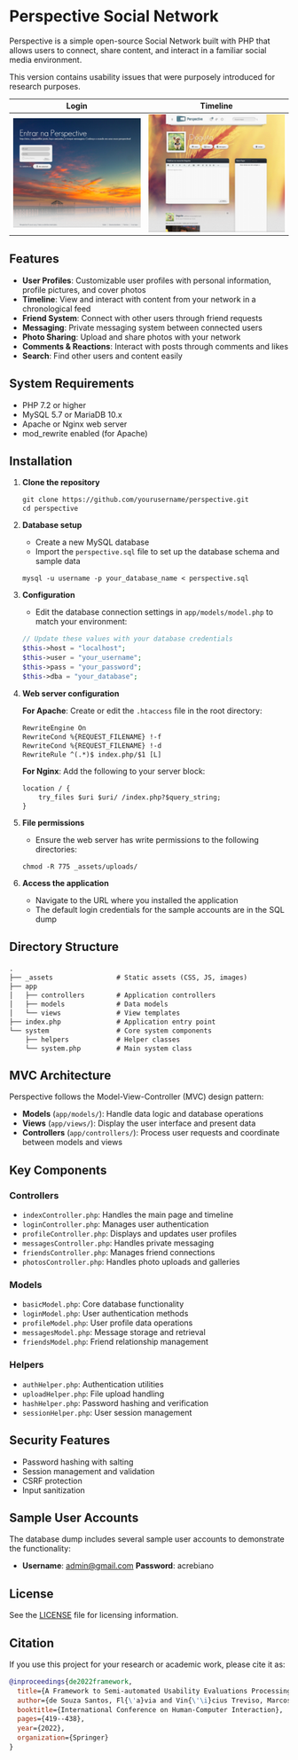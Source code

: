 # Perspective Social Network

Perspective is a simple open-source Social Network built with PHP that allows users to connect, share content, and interact in a familiar social media environment.

This version contains usability issues that were purposely introduced for research purposes. 

Login             |  Timeline
:-------------------------:|:-------------------------:
![](_assets/images/screenshot_login_page.png)  |  ![](_assets/images/screenshot_timeline.png)

## Features

- **User Profiles**: Customizable user profiles with personal information, profile pictures, and cover photos
- **Timeline**: View and interact with content from your network in a chronological feed
- **Friend System**: Connect with other users through friend requests
- **Messaging**: Private messaging system between connected users
- **Photo Sharing**: Upload and share photos with your network
- **Comments & Reactions**: Interact with posts through comments and likes
- **Search**: Find other users and content easily



## System Requirements

- PHP 7.2 or higher
- MySQL 5.7 or MariaDB 10.x
- Apache or Nginx web server
- mod_rewrite enabled (for Apache)


## Installation

1. **Clone the repository**
   ```
   git clone https://github.com/yourusername/perspective.git
   cd perspective
   ```

2. **Database setup**
    - Create a new MySQL database
    - Import the `perspective.sql` file to set up the database schema and sample data
   ```
   mysql -u username -p your_database_name < perspective.sql
   ```

3. **Configuration**
    - Edit the database connection settings in `app/models/model.php` to match your environment:
   ```php
   // Update these values with your database credentials
   $this->host = "localhost";
   $this->user = "your_username";
   $this->pass = "your_password";
   $this->dba = "your_database";
   ```

4. **Web server configuration**

   **For Apache**:
   Create or edit the `.htaccess` file in the root directory:
   ```
   RewriteEngine On
   RewriteCond %{REQUEST_FILENAME} !-f
   RewriteCond %{REQUEST_FILENAME} !-d
   RewriteRule ^(.*)$ index.php/$1 [L]
   ```

   **For Nginx**:
   Add the following to your server block:
   ```
   location / {
       try_files $uri $uri/ /index.php?$query_string;
   }
   ```

5. **File permissions**
    - Ensure the web server has write permissions to the following directories:
   ```
   chmod -R 775 _assets/uploads/
   ```

6. **Access the application**
    - Navigate to the URL where you installed the application
    - The default login credentials for the sample accounts are in the SQL dump

## Directory Structure

```
.
├── _assets                # Static assets (CSS, JS, images)
├── app
│   ├── controllers        # Application controllers
│   ├── models             # Data models
│   └── views              # View templates
├── index.php              # Application entry point
└── system                 # Core system components
    ├── helpers            # Helper classes
    └── system.php         # Main system class
```

## MVC Architecture

Perspective follows the Model-View-Controller (MVC) design pattern:

- **Models** (`app/models/`): Handle data logic and database operations
- **Views** (`app/views/`): Display the user interface and present data
- **Controllers** (`app/controllers/`): Process user requests and coordinate between models and views

## Key Components

### Controllers

- `indexController.php`: Handles the main page and timeline
- `loginController.php`: Manages user authentication
- `profileController.php`: Displays and updates user profiles
- `messagesController.php`: Handles private messaging
- `friendsController.php`: Manages friend connections
- `photosController.php`: Handles photo uploads and galleries

### Models

- `basicModel.php`: Core database functionality
- `loginModel.php`: User authentication methods
- `profileModel.php`: User profile data operations
- `messagesModel.php`: Message storage and retrieval
- `friendsModel.php`: Friend relationship management

### Helpers

- `authHelper.php`: Authentication utilities
- `uploadHelper.php`: File upload handling
- `hashHelper.php`: Password hashing and verification
- `sessionHelper.php`: User session management

## Security Features

- Password hashing with salting
- Session management and validation
- CSRF protection
- Input sanitization

## Sample User Accounts

The database dump includes several sample user accounts to demonstrate the functionality:

- **Username**: admin@gmail.com
  **Password**: acrebiano

## License

See the [LICENSE](LICENSE) file for licensing information.

## Citation

If you use this project for your research or academic work, please cite it as:

```bibtex
@inproceedings{de2022framework,
  title={A Framework to Semi-automated Usability Evaluations Processing Considering Users’ Emotional Aspects},
  author={de Souza Santos, Fl{\'a}via and Vin{\'\i}cius Treviso, Marcos and Gama, Sandra Pereira and de Mattos Fortes, Renata Pontin},
  booktitle={International Conference on Human-Computer Interaction},
  pages={419--438},
  year={2022},
  organization={Springer}
}
```
